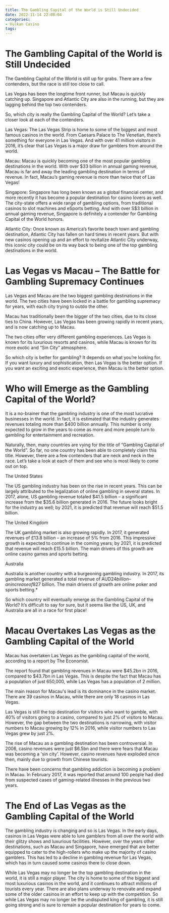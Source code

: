 ```yaml
---
title: The Gambling Capital of the World is Still Undecided
date: 2022-11-14 22:08:04
categories:
- Vulkan Casino
tags:
---
```



#  The Gambling Capital of the World is Still Undecided

The Gambling Capital of the World is still up for grabs. There are a few contenders, but the race is still too close to call.

Las Vegas has been the longtime front runner, but Macau is quickly catching up. Singapore and Atlantic City are also in the running, but they are lagging behind the top two contenders.

So, which city is really the Gambling Capital of the World? Let’s take a closer look at each of the contenders.

Las Vegas: The Las Vegas Strip is home to some of the biggest and most famous casinos in the world. From Caesars Palace to The Venetian, there’s something for everyone in Las Vegas. And with over 41 million visitors in 2016, it’s clear that Las Vegas is a major draw for gamblers from around the world.

Macau: Macau is quickly becoming one of the most popular gambling destinations in the world. With over $33 billion in annual gaming revenue, Macau is far and away the leading gambling destination in terms of revenue. In fact, Macau’s gaming revenue is more than twice that of Las Vegas!

Singapore: Singapore has long been known as a global financial center, and more recently it has become a popular destination for casino lovers as well. The city-state offers a wide range of gambling options, from traditional casinos to slot machines and eSports betting. And with over S$3 billion in annual gaming revenue, Singapore is definitely a contender for Gambling Capital of the World honors.

Atlantic City: Once known as America’s favorite beach town and gambling destination, Atlantic City has fallen on hard times in recent years. But with new casinos opening up and an effort to revitalize Atlantic City underway, this iconic city could be on its way back to being one of the top gambling destinations in the world.

#  Las Vegas vs Macau – The Battle for Gambling Supremacy Continues

<!--

-->

Las Vegas and Macau are the two biggest gambling destinations in the world. The two cities have been locked in a battle for gambling supremacy for years, with each city trying to outdo the other.

Macau has traditionally been the bigger of the two cities, due to its close ties to China. However, Las Vegas has been growing rapidly in recent years, and is now catching up to Macau.

The two cities offer very different gambling experiences. Las Vegas is known for its luxurious resorts and casinos, while Macau is known for its more exotic and “Sin City” atmosphere.

So which city is better for gambling? It depends on what you’re looking for. If you want luxury and sophistication, then Las Vegas is the better option. If you want an exciting and exotic experience, then Macau is the better option.

#  Who will Emerge as the Gambling Capital of the World?

It is a no-brainer that the gambling industry is one of the most lucrative businesses in the world. In fact, it is estimated that the industry generates revenues totaling more than $400 billion annually. This number is only expected to grow in the years to come as more and more people turn to gambling for entertainment and recreation.

Naturally, then, many countries are vying for the title of “Gambling Capital of the World”. So far, no one country has been able to completely claim this title. However, there are a few contenders that are neck and neck in the race. Let’s take a look at each of them and see who is most likely to come out on top.

The United States

The US gambling industry has been on the rise in recent years. This can be largely attributed to the legalization of online gambling in several states. In 2017, alone, US gambling revenue totaled $41.5 billion – a significant increase from the $35.6 billion generated in 2016. The future looks bright for the industry as well; by 2021, it is predicted that revenue will reach $51.5 billion.

The United Kingdom

The UK gambling market is also growing rapidly. In 2017, it generated revenues of £13.8 billion – an increase of 5% from 2016. This impressive growth is expected to continue in the coming years; by 2021, it is predicted that revenue will reach £15.5 billion. The main drivers of this growth are online casino games and sports betting.

Australia

Australia is another country with a burgeoning gambling industry. In 2017, its gambling market generated a total revenue of AUD$24 billion – an increase of 8% from 2016. This trend is expected to continue over the next few years; by 2021, it is predicted that Australia’s gambling market will be worth AUD$27 billion. The main drivers of growth are online poker and sports betting.*


 So which country will eventually emerge as the Gambling Capital of the World? It’s difficult to say for sure, but it seems like the US, UK, and Australia are all in a race for first place!

#  Macau Overtakes Las Vegas as the Gambling Capital of the World

Macau has overtaken Las Vegas as the gambling capital of the world, according to a report by The Economist.

The report found that gambling revenues in Macau were $45.2bn in 2016, compared to $43.7bn in Las Vegas. This is despite the fact that Macau has a population of just 650,000, while Las Vegas has a population of 2 million.

The main reason for Macau's lead is its dominance in the casino market. There are 39 casinos in Macau, while there are only 18 casinos in Las Vegas.

Las Vegas is still the top destination for visitors who want to gamble, with 40% of visitors going to a casino, compared to just 2% of visitors to Macau. However, the gap between the two destinations is narrowing, with visitor numbers to Macau growing by 12% in 2016, while visitor numbers to Las Vegas grew by just 2%.

The rise of Macau as a gambling destination has been controversial. In 2006, casino revenues were just $6.5bn and there were fears that Macau was becoming a 'sin city'. However, casino revenues have exploded since then, mainly due to growth from Chinese tourists.

There have been concerns that gambling addiction is becoming a problem in Macau. In February 2017, it was reported that around 100 people had died from suspected cases of gaming-related illnesses in the previous two years.

#  The End of Las Vegas as the Gambling Capital of the World

The gambling industry is changing and so is Las Vegas. In the early days, casinos in Las Vegas were able to lure gamblers from all over the world with their glitzy shows and luxurious facilities. However, over the years other destinations, such as Macau and Singapore, have emerged that are better equipped to cater to the high-rollers who make up the majority of casino gamblers. This has led to a decline in gambling revenue for Las Vegas, which has in turn caused some casinos there to close down.

While Las Vegas may no longer be the top gambling destination in the world, it is still a major player. The city is home to some of the biggest and most luxurious casinos in the world, and it continues to attract millions of tourists every year. There are also plans underway to renovate and expand some of the older casinos in an effort to keep up with the competition. So while Las Vegas may no longer be the undisputed king of gambling, it is still going strong and is sure to remain a popular destination for years to come.